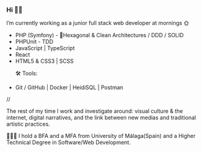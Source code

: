 <h3>Hi 👋🏻 </h3>

<p>I’m currently working as a junior full stack web developer at mornings 🌞</p>

<ul>
    <li>PHP (Symfony) - 🌿Hexagonal & Clean Architectures / DDD / SOLID</li>
    <li>PHPUnit - TDD</li>
    <li>JavaScript | TypeScript</li>
    <li>React</li>
    <li>HTML5 & CSS3 | SCSS</li>
    <p>🛠 Tools:</p>
    <li>Git / GitHub | Docker | HeidiSQL | Postman</li>
</ul>

//

The rest of my time I work and investigate around: visual culture & the internet, digital narratives, and the link between new medias and traditional artistic practices.

👩🏻‍🎓 I hold a BFA and a MFA from University of Málaga(Spain) and a Higher Technical Degree in Software/Web Development.